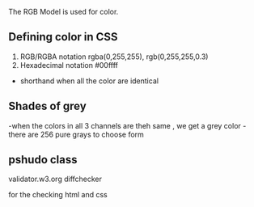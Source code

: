 The RGB Model is used for color.

## Defining color in CSS

1. RGB/RGBA notation
   rgba(0,255,255), rgb(0,255,255,0.3)
2. Hexadecimal notation
   #00ffff

- shorthand when all the color are identical

## Shades of grey

-when the colors in all 3 channels are theh same , we get a grey color
-there are 256 pure grays to choose form

## pshudo class

validator.w3.org
diffchecker

for the checking html and css
